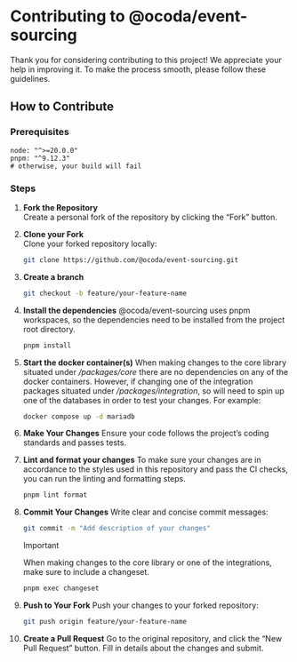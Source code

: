 # Contributing to @ocoda/event-sourcing

Thank you for considering contributing to this project! We appreciate your help in improving it. To make the process smooth, please follow these guidelines.

## How to Contribute

### Prerequisites
```shell
node: "^>=20.0.0"
pnpm: "^9.12.3"
# otherwise, your build will fail
```

### Steps

1. **Fork the Repository**  
  Create a personal fork of the repository by clicking the “Fork” button.

2. **Clone your Fork**  
  Clone your forked repository locally:
    ```bash
    git clone https://github.com/@ocoda/event-sourcing.git
    ```

3. **Create a branch**
    ```bash
    git checkout -b feature/your-feature-name
    ```

4. **Install the dependencies**
  @ocoda/event-sourcing uses pnpm workspaces, so the dependencies need to be installed from the project root directory.
    ```bash
    pnpm install
    ```

5. **Start the docker container(s)**
  When making changes to the core library situated under */packages/core* there are no dependencies on any of the docker containers. However, if changing one of the integration packages situated under */packages/integration*, so will need to spin up one of the databases in order to test your changes. For example:
    ```bash
    docker compose up -d mariadb
    ```

6. **Make Your Changes**
  Ensure your code follows the project’s coding standards and passes tests.

7. **Lint and format your changes**
  To make sure your changes are in accordance to the styles used in this repository and pass the CI checks, you can run the linting and formatting steps.
    ```bash
    pnpm lint format
    ```

8. **Commit Your Changes**
  Write clear and concise commit messages:
    ```bash
    git commit -m "Add description of your changes"
    ```

    > [!IMPORTANT]  
    > When making changes to the core library or one of the integrations, make sure to include a changeset.
    ```bash
    pnpm exec changeset
    ```

9. **Push to Your Fork**
  Push your changes to your forked repository:
    ```bash
    git push origin feature/your-feature-name
    ```

10. **Create a Pull Request**
    Go to the original repository, and click the “New Pull Request” button. Fill in details about the changes and submit.
  